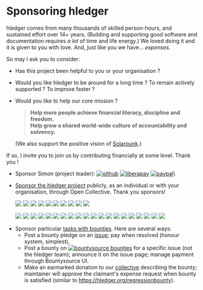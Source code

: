 <a name="sponsor"></a>

# Sponsoring hledger

hledger comes from many thousands of skilled person-hours, and sustained effort over 14+ years.
(Building and supporting good software and documentation requires *a lot* of time and life energy.)
We loved doing it and it is given to you with love. 
And, just like you we have... *expenses*. 

So may I ask you to consider:

- Has this project been helpful to you or your organisation ?
- Would you like hledger to be around for a long time ? To remain actively supported ? To improve faster ?
- Would you like to help our core mission ?

  > **Help more people achieve financial literacy, discipline and freedom.\
  > Help grow a shared world-wide culture of accountability and solvency.**

  (We also support the positive vision of [Solarpunk](http://www.re-des.org/a-solarpunk-manifesto).)

If so, I invite you to join us by contributing financially at some level. Thank you !

<!-- keep synced with README.md: -->

- Sponsor Simon (project leader):
[![github](https://img.shields.io/badge/Sponsor_on-Github-limegreen "Sponsor the project leader via Github")](https://github.com/sponsors/simonmichael)
[![liberapay](https://img.shields.io/badge/Sponsor_on-Liberapay-limegreen "Sponsor the project leader via Liberapay")](https://liberapay.com/simonmichael)
[![paypal](https://www.paypal.com/en_US/i/btn/x-click-but04.gif "Give one time or recurringly via Paypal")](https://www.paypal.com/cgi-bin/webscr?cmd=_s-xclick&hosted_button_id=5J33NLXYXCYAY)\

<!-- OC badges are flaky/confusing. hledger tiers are: Backers, Sponsors -->
<!-- doesn't show correct count: -->
<!-- <img src="https://opencollective.com/hledger/tiers/sponsors/badge.svg?label=Sponsors&color=brightgreen" /> \ -->
<!-- doesn't show all: -->
<!-- [![](https://opencollective.com/hledger/sponsor/0/avatar.svg)](https://opencollective.com/hledger/sponsor/0/website) -->
<!-- [![](https://opencollective.com/hledger/sponsor/1/avatar.svg)](https://opencollective.com/hledger/sponsor/1/website) -->
<!-- [![](https://opencollective.com/hledger/sponsor/2/avatar.svg)](https://opencollective.com/hledger/sponsor/2/website) -->
<!-- [![](https://opencollective.com/hledger/sponsor/3/avatar.svg)](https://opencollective.com/hledger/sponsor/3/website) -->
<!-- [![](https://opencollective.com/hledger/sponsor/4/avatar.svg)](https://opencollective.com/hledger/sponsor/4/website) -->
<!-- [![](https://opencollective.com/hledger/sponsor/5/avatar.svg)](https://opencollective.com/hledger/sponsor/5/website) -->
<!-- [![](https://opencollective.com/hledger/sponsor/6/avatar.svg)](https://opencollective.com/hledger/sponsor/6/website) -->
<!-- [![](https://opencollective.com/hledger/sponsor/7/avatar.svg)](https://opencollective.com/hledger/sponsor/7/website) -->
<!-- [![](https://opencollective.com/hledger/sponsor/8/avatar.svg)](https://opencollective.com/hledger/sponsor/8/website) -->
<!-- [![](https://opencollective.com/hledger/sponsor/9/avatar.svg)](https://opencollective.com/hledger/sponsor/9/website) -->
<!-- [![](https://opencollective.com/hledger/sponsor/10/avatar.svg)](https://opencollective.com/hledger/sponsor/10/website)\ -->
- [Sponsor the hledger project](https://opencollective.com/hledger#category-CONTRIBUTE) publicly,
  as an individual or with your organisation, through Open Collective. Thank you sponsors!

  <div class="sponsors">
    <!-- major trouble resizing these -->
    <a href="https://opencollective.com/hledger/organization/0/website"><img src="https://opencollective.com/hledger/organization/0/avatar.svg?avatarHeight=128"></a>
    <a href="https://opencollective.com/hledger/organization/1/website"><img src="https://opencollective.com/hledger/organization/1/avatar.svg?avatarHeight=128"></a>
    <a href="https://opencollective.com/hledger/organization/2/website"><img src="https://opencollective.com/hledger/organization/2/avatar.svg?avatarHeight=128"></a>
    <a href="https://opencollective.com/hledger/organization/3/website"><img src="https://opencollective.com/hledger/organization/3/avatar.svg?avatarHeight=128"></a>
    <a href="https://opencollective.com/hledger/organization/4/website"><img src="https://opencollective.com/hledger/organization/4/avatar.svg?avatarHeight=128"></a>
    <a href="https://opencollective.com/hledger/organization/5/website"><img src="https://opencollective.com/hledger/organization/5/avatar.svg?avatarHeight=128"></a>
    <a href="https://opencollective.com/hledger/organization/6/website"><img src="https://opencollective.com/hledger/organization/6/avatar.svg?avatarHeight=128"></a>
    <a href="https://opencollective.com/hledger/organization/7/website"><img src="https://opencollective.com/hledger/organization/7/avatar.svg?avatarHeight=128"></a>
    <a href="https://opencollective.com/hledger/organization/8/website"><img src="https://opencollective.com/hledger/organization/8/avatar.svg?avatarHeight=128"></a>
    <a href="https://opencollective.com/hledger/organization/9/website"><img src="https://opencollective.com/hledger/organization/9/avatar.svg?avatarHeight=128"></a>
    <p>
    <a href="https://opencollective.com/hledger/individual/0/website"><img src="https://opencollective.com/hledger/individual/0/avatar.svg?avatarHeight=128"></a>
    <a href="https://opencollective.com/hledger/individual/1/website"><img src="https://opencollective.com/hledger/individual/1/avatar.svg?avatarHeight=128"></a>
    <a href="https://opencollective.com/hledger/individual/2/website"><img src="https://opencollective.com/hledger/individual/2/avatar.svg?avatarHeight=128"></a>
    <a href="https://opencollective.com/hledger/individual/3/website"><img src="https://opencollective.com/hledger/individual/3/avatar.svg?avatarHeight=128"></a>
    <a href="https://opencollective.com/hledger/individual/4/website"><img src="https://opencollective.com/hledger/individual/4/avatar.svg?avatarHeight=128"></a>
    <a href="https://opencollective.com/hledger/individual/5/website"><img src="https://opencollective.com/hledger/individual/5/avatar.svg?avatarHeight=128"></a>
    <a href="https://opencollective.com/hledger/individual/6/website"><img src="https://opencollective.com/hledger/individual/6/avatar.svg?avatarHeight=128"></a>
    <a href="https://opencollective.com/hledger/individual/7/website"><img src="https://opencollective.com/hledger/individual/7/avatar.svg?avatarHeight=128"></a>
    <a href="https://opencollective.com/hledger/individual/8/website"><img src="https://opencollective.com/hledger/individual/8/avatar.svg?avatarHeight=128"></a>
    <a href="https://opencollective.com/hledger/individual/9/website"><img src="https://opencollective.com/hledger/individual/9/avatar.svg?avatarHeight=128"></a>
    <a href="https://opencollective.com/hledger/individual/10/website"><img src="https://opencollective.com/hledger/individual/10/avatar.svg?avatarHeight=128"></a>
    <a href="https://opencollective.com/hledger/individual/11/website"><img src="https://opencollective.com/hledger/individual/11/avatar.svg?avatarHeight=128"></a>
    <a href="https://opencollective.com/hledger/individual/12/website"><img src="https://opencollective.com/hledger/individual/12/avatar.svg?avatarHeight=128"></a>
    <a href="https://opencollective.com/hledger/individual/13/website"><img src="https://opencollective.com/hledger/individual/13/avatar.svg?avatarHeight=128"></a>
    <a href="https://opencollective.com/hledger/individual/14/website"><img src="https://opencollective.com/hledger/individual/14/avatar.svg?avatarHeight=128"></a>
    <a href="https://opencollective.com/hledger/individual/15/website"><img src="https://opencollective.com/hledger/individual/15/avatar.svg?avatarHeight=128"></a>
    <a href="https://opencollective.com/hledger/individual/16/website"><img src="https://opencollective.com/hledger/individual/16/avatar.svg?avatarHeight=128"></a>
    <a href="https://opencollective.com/hledger/individual/17/website"><img src="https://opencollective.com/hledger/individual/17/avatar.svg?avatarHeight=128"></a>
    <a href="https://opencollective.com/hledger/individual/18/website"><img src="https://opencollective.com/hledger/individual/18/avatar.svg?avatarHeight=128"></a>
    <a href="https://opencollective.com/hledger/individual/19/website"><img src="https://opencollective.com/hledger/individual/19/avatar.svg?avatarHeight=128"></a>
  </div>

<!-- doesn't show all: -->
<!-- - <object type="image/svg+xml" data="https://opencollective.com/hledger/tiers/sponsors.svg?avatarHeight=36&width=600"></object> -->

<!-- doesn't show all: -->
<!-- - <object type="image/svg+xml" data="https://opencollective.com/hledger/tiers/backers.svg?avatarHeight=36&width=600"></object> -->

- Sponsor particular [tasks with bounties](https://github.com/simonmichael/hledger/issues?q=label:bounty). Here are several ways:
  - Post a bounty pledge on an [issue](CONTRIBUTING.html#open-issues);
    pay when resolved (honour system, simplest).
  - Post a bounty on 
    [![bountysource bounties](https://api.bountysource.com/badge/team?team_id=75979&style=bounties_received "issues bountied via bountysource")](https://www.bountysource.com/teams/hledger)
    for a specific issue (not the hledger team);
    announce it on the issue page;
    manage payment through Bountysource UI.
  - Make an earmarked donation to our [collective](https://opencollective.com/hledger) describing the bounty;
    maintainer will approve the claimant's expense request when bounty is satisfied
    (similar to <https://hledger.org/regressionbounty>).

